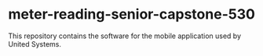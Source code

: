# meter-reading-senior-capstone-530
This repository contains the software for the mobile application used by United Systems.
